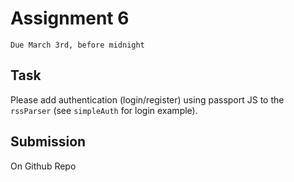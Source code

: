 # Assignment 6
`Due March 3rd, before midnight`

## Task

Please add authentication (login/register) using passport JS to the
`rssParser` (see `simpleAuth` for login example).

## Submission
On Github Repo

